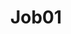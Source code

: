 ---
title: 'Job01'
image: '/images/jobs/job01.jpg'
jobtitle: 'JOB01'
email: 'jobs@iooikos.com'
linkedinurl: 'https://www.linkedin.com/company/iooikos'
---